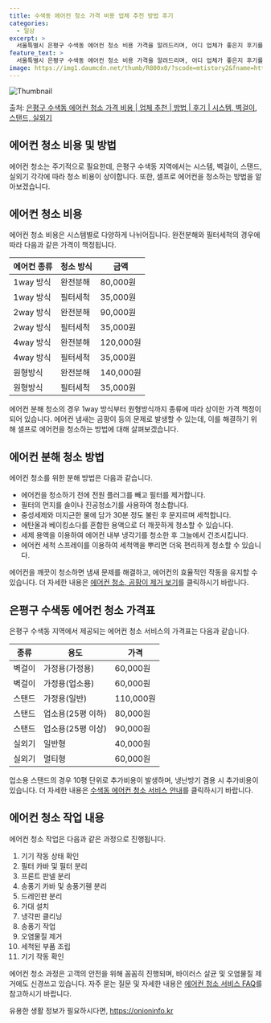 ```yaml
---
title: 수색동 에어컨 청소 가격 비용 업체 추천 방법 후기
categories:
  - 일상
excerpt: >
  서울특별시 은평구 수색동 에어컨 청소 비용 가격을 알려드리며, 어디 업체가 좋은지 후기를 통해 알아보겠습니다. 현재 글에서는 시스템, 벽걸이, 스탠드, 실외기 각각에 대해 청소 비용이 나와 있으니 참고하시면 되겠습니다. 에어컨 분해 청소 방법 보기 👈 클릭셀프 에어컨 청소 방법 보기👈 클릭은평구 수색동 에어컨 청소 비용시스템에어컨 방식클리닝방식금액1way 방식에어컨 완전분해80,000원1way 방식에어컨 필터세척35,000원2way 방식에어컨 완전분해90,000원2way 방식에어컨 필터세척35,000원4way 방식에어컨 완전분해120,000원4way 방식에어컨 필터세척35,000원원형방식에어컨 완전분해140,000원원형방식에어컨 필터세척35,000원에어컨 청소 견적 샘플 보기 👈 클릭에어컨 냄새의 원인에..
feature_text: >
  서울특별시 은평구 수색동 에어컨 청소 비용 가격을 알려드리며, 어디 업체가 좋은지 후기를 통해 알아보겠습니다. 현재 글에서는 시스템, 벽걸이, 스탠드, 실외기 각각에 대해 청소 비용이 나와 있으니 참고하시면 되겠습니다. 에어컨 분해 청소 방법 보기 👈 클릭셀프 에어컨 청소 방법 보기👈 클릭은평구 수색동 에어컨 청소 비용시스템에어컨 방식클리닝방식금액1way 방식에어컨 완전분해80,000원1way 방식에어컨 필터세척35,000원2way 방식에어컨 완전분해90,000원2way 방식에어컨 필터세척35,000원4way 방식에어컨 완전분해120,000원4way 방식에어컨 필터세척35,000원원형방식에어컨 완전분해140,000원원형방식에어컨 필터세척35,000원에어컨 청소 견적 샘플 보기 👈 클릭에어컨 냄새의 원인에..
image: https://img1.daumcdn.net/thumb/R800x0/?scode=mtistory2&fname=https%3A%2F%2Fblog.kakaocdn.net%2Fdn%2FcjONeV%2FbtsHurPabhh%2Fjkok8v6VzK0lQuev2KGlc1%2Fimg.webp
---
```


![Thumbnail](https://img1.daumcdn.net/thumb/R800x0/?scode=mtistory2&fname=https%3A%2F%2Fblog.kakaocdn.net%2Fdn%2FcjONeV%2FbtsHurPabhh%2Fjkok8v6VzK0lQuev2KGlc1%2Fimg.webp)

<p>출처: <a href="https://onioninfo.kr/entry/%EC%9D%80%ED%8F%89%EA%B5%AC-%EC%88%98%EC%83%89%EB%8F%99-%EC%97%90%EC%96%B4%EC%BB%A8-%EC%B2%AD%EC%86%8C-%EA%B0%80%EA%B2%A9-%EB%B9%84%EC%9A%A9-%EC%97%85%EC%B2%B4-%EC%B6%94%EC%B2%9C-%EB%B0%A9%EB%B2%95-%ED%9B%84%EA%B8%B0-%EC%8B%9C%EC%8A%A4%ED%85%9C-%EB%B2%BD%EA%B1%B8%EC%9D%B4-%EC%8A%A4%ED%83%A0%EB%93%9C-%EC%8B%A4%EC%99%B8%EA%B8%B0" rel="dofollow">은평구 수색동 에어컨 청소 가격 비용 | 업체 추천 | 방법 | 후기 | 시스템, 벽걸이, 스탠드, 실외기</a> </p>

## 에어컨 청소 비용 및 방법

에어컨 청소는 주기적으로 필요한데, 은평구 수색동 지역에서는 시스템, 벽걸이, 스탠드, 실외기 각각에 따라 청소 비용이 상이합니다. 또한,
셀프로 에어컨을 청소하는 방법을 알아보겠습니다.

## 에어컨 청소 비용

에어컨 청소 비용은 시스템별로 다양하게 나뉘어집니다. 완전분해와 필터세척의 경우에 따라 다음과 같은 가격이 책정됩니다.

**에어컨 종류** | **청소 방식** | **금액**  
---|---|---  
1way 방식 | 완전분해 | 80,000원  
1way 방식 | 필터세척 | 35,000원  
2way 방식 | 완전분해 | 90,000원  
2way 방식 | 필터세척 | 35,000원  
4way 방식 | 완전분해 | 120,000원  
4way 방식 | 필터세척 | 35,000원  
원형방식 | 완전분해 | 140,000원  
원형방식 | 필터세척 | 35,000원  
  
에어컨 분해 청소의 경우 1way 방식부터 원형방식까지 종류에 따라 상이한 가격 책정이 되어 있습니다. 에어컨 냄새는 곰팡이 등의 문제로
발생할 수 있는데, 이를 해결하기 위해 셀프로 에어컨을 청소하는 방법에 대해 살펴보겠습니다.

## 에어컨 분해 청소 방법

에어컨 청소를 위한 분해 방법은 다음과 같습니다.

  * 에어컨을 청소하기 전에 전원 플러그를 빼고 필터를 제거합니다.
  * 필터의 먼지를 솔이나 진공청소기를 사용하여 청소합니다.
  * 중성세제와 미지근한 물에 담가 30분 정도 불린 후 문지르며 세척합니다.
  * 에탄올과 베이킹소다를 혼합한 용액으로 더 깨끗하게 청소할 수 있습니다.
  * 세제 용액을 이용하여 에어컨 내부 냉각기를 청소한 후 그늘에서 건조시킵니다.
  * 에어컨 세척 스프레이를 이용하여 세척액을 뿌리면 더욱 편리하게 청소할 수 있습니다.

에어컨을 깨끗이 청소하면 냄새 문제를 해결하고, 에어컨의 효율적인 작동을 유지할 수 있습니다. 더 자세한 내용은 [에어컨 청소, 곰팡이 제거
보기](https://www.airclean.co.kr/airclean/quick_pro.do?rbsIdx=64&pdIdx=1)를 클릭하시기
바랍니다.

## 은평구 수색동 에어컨 청소 가격표

은평구 수색동 지역에서 제공되는 에어컨 청소 서비스의 가격표는 다음과 같습니다.

**종류** | **용도** | **가격**  
---|---|---  
벽걸이 | 가정용(가정용) | 60,000원  
벽걸이 | 가정용(업소용) | 60,000원  
스탠드 | 가정용(일반) | 110,000원  
스탠드 | 업소용(25평 이하) | 80,000원  
스탠드 | 업소용(25평 이상) | 90,000원  
실외기 | 일반형 | 40,000원  
실외기 | 멀티형 | 60,000원  
  
업소용 스탠드의 경우 10평 단위로 추가비용이 발생하며, 냉난방기 겸용 시 추가비용이 있습니다. 더 자세한 내용은 [수색동 에어컨 청소
서비스 안내](https://www.airclean.co.kr/airclean/quick_pro.do?rbsIdx=25&pdIdx=1)를
클릭하시기 바랍니다.

## 에어컨 청소 작업 내용

에어컨 청소 작업은 다음과 같은 과정으로 진행됩니다.

  1. 기기 작동 상태 확인
  2. 필터 카바 및 필터 분리
  3. 프론트 판넬 분리
  4. 송풍기 카바 및 송풍기휀 분리
  5. 드레인판 분리
  6. 가대 설치
  7. 냉각핀 클리닝
  8. 송풍기 작업
  9. 오염물질 제거
  10. 세척된 부품 조립
  11. 기기 작동 확인

에어컨 청소 과정은 고객의 안전을 위해 꼼꼼히 진행되며, 바이러스 살균 및 오염물질 제거에도 신경쓰고 있습니다. 자주 묻는 질문 및 자세한
내용은 [에어컨 청소 서비스
FAQ](https://www.airclean.co.kr/airclean/quick_pro.do?rbsIdx=67&pdIdx=1)를
참고하시기 바랍니다.

 

유용한 생활 정보가 필요하시다면, <a href="https://onioninfo.kr" rel="dofollow">https://onioninfo.kr</a>


